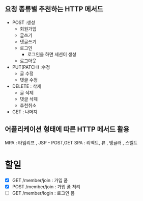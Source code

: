 ## 요청 종류별 추천하는 HTTP 메서드 
- POST :생성
  - 회원가입
  - 글쓰기
  - 댓글쓰기
  - 로그인
    - 로그인을 하면 세션이 생성
  - 로그아웃
- PUT(PATCH) :수정
  - 글 수정
  - 댓글 수정
- DELETE : 삭제
  - 글 삭제
  - 댓글 삭제
  - 추천취소
- GET : 나머지

## 어플리케이션 형태에 따른 HTTP 메서드 활용 
MPA : 타임리프 , JSP 
    - POST,GET 
SPA : 리액트, 뷰 , 앵귤러 , 스벨트

# 할일

- [x] GET /member/join : 가입 폼
- [x] POST /member/join : 가입 폼 처리
- [ ] GET /member/login : 로그인 폼